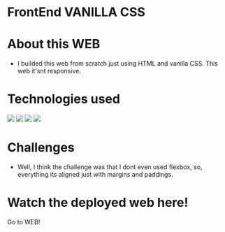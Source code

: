 # FrontEnd VANILLA CSS

# About this WEB
* I builded this web from scratch just using HTML and vanilla CSS. This web it'snt responsive.
# Technologies used
<div style="display=flex flex-row flex-wrap">
<img src="https://img.shields.io/badge/-HTML-e34f26?logo=html5&logoColor=fff">
<img src="https://img.shields.io/badge/-CSS-1572B6?logo=css3&logoColor=fff">
<img src="https://img.shields.io/badge/-GitHub-181717?logo=github&logoColor=fff">
<img src="https://img.shields.io/badge/-Git-F05032?logo=git&logoColor=fff">
</div>


# Challenges
* Well, I think the challenge was that I dont even used flexbox, so, everything its aligned just with margins and paddings.

# Watch the deployed web here!
<div href="https://angelmond.github.io/FrontEnd-Proyect1/">Go to WEB!</div>